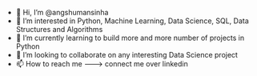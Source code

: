 - 👋 Hi, I’m @angshumansinha
- 👀 I’m interested in Python, Machine Learning, Data Science, SQL, Data Structures and Algorithms 
- 🌱 I’m currently learning to build more and more number of projects in Python
- 💞️ I’m looking to collaborate on any interesting Data Science project
- 📫 How to reach me ---> connect me over linkedin

<!---
angshumansinha/angshumansinha is a ✨ special ✨ repository because its `README.md` (this file) appears on your GitHub profile.
You can click the Preview link to take a look at your changes.
--->
